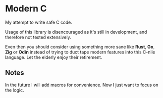 # Modern C

My attempt to write safe C code.

Usage of this library is disencouraged as it's still in development, and therefore
not tested extensively.

Even then you should consider using something more sane like **Rust**, **Go**, **Zig**
or **Odin** instead of trying to duct tape modern features into this C-nile language.
Let the elderly enjoy their retirement.

## Notes

In the future I will add macros for convenience. Now I just want to focus on the logic.
